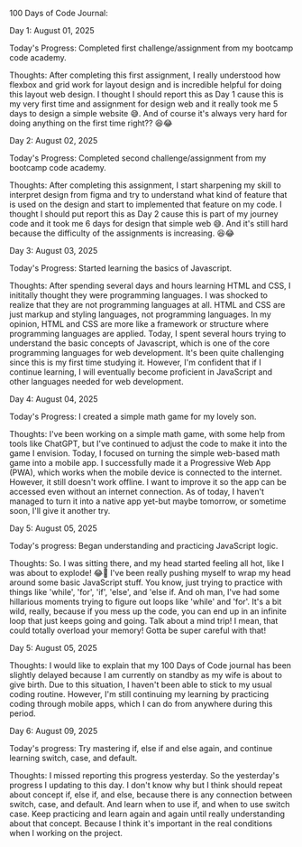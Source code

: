 100 Days of Code Journal:

Day 1: August 01, 2025

Today's Progress: Completed first challenge/assignment from my bootcamp code academy.

Thoughts: After completing this first assignment, I really understood how flexbox and grid work for layout design and is incredible helpful for doing this layout web design. I thought I should report this as Day 1 cause this is my very first time and assignment for design web and it really took me 5 days to design a simple website 😅. And of course it's always very hard for doing anything on the first time right?? 😆😂

Day 2: August 02, 2025

Today's Progress: Completed second challenge/assignment from my bootcamp code academy.

Thoughts: After completing this assignment, I start sharpening my skill to interpret design from figma and try to understand what kind of feature that is used on the design and start to implemented that feature on my code. I thought I should put report this as Day 2 cause this is part of my journey code and it took me 6 days for design that simple web 😅. And it's still hard because the difficulty of the assignments is increasing. 😆😂

Day 3: August 03, 2025

Today's Progress: Started learning the basics of Javascript.

Thoughts: After spending several days and hours learning HTML and CSS, I inititally thought they were programming languages. I was shocked to realize that they are not programming languages at all. HTML and CSS are just markup and styling languages, not programming languages. In my opinion, HTML and CSS are more like a framework or structure where programming languages are applied. Today, I spent several hours trying to understand the basic concepts of Javascript, which is one of the core programming languages for web development. It's been quite challenging since this is my first time studying it. However, I'm confident that if I continue learning, I will eventually become proficient in JavaScript and other languages needed for web development.

Day 4: August 04, 2025

Today's Progress: I created a simple math game for my lovely son.

Thoughts: I've been working on a simple math game, with some help from tools like ChatGPT, but I've continued to adjust the code to make it into the game I envision. Today, I focused on turning the simple web-based math game into a mobile app. I successfully made it a Progressive Web App (PWA), which works when the mobile device is connected to the internet. However, it still doesn't work offline. I want to improve it so the app can be accessed even without an internet connection. As of today, I haven't managed to turn it into a native app yet-but maybe tomorrow, or sometime soon, I'll give it another try.

Day 5: August 05, 2025

Today's progress: Began understanding and practicing JavaScript logic.

Thoughts: So. I was sitting there, and my head started feeling all hot, like I was about to explode! 😂🤣 I've been really pushing myself to wrap my head around some basic JavaScript stuff. You know, just trying to practice with things like 'while', 'for', 'if', 'else', and 'else if. And oh man, I've had some hillarious moments trying to figure out loops like 'while' and 'for'. It's a bit wild, really, because if you mess up the code, you can end up in an infinite loop that just keeps going and going. Talk about a mind trip! I mean, that could totally overload your memory! Gotta be super careful with that!

Day 5: August 05, 2025

Thoughts: I would like to explain that my 100 Days of Code journal has been slightly delayed because I am currently on standby as my wife is about to give birth. Due to this situation, I haven't been able to stick to my usual coding routine. However, I'm still continuing my learning by practicing coding through mobile apps, which I can do from anywhere during this period.

Day 6: August 09, 2025

Today's progress: Try mastering if, else if and else again, and continue learning switch, case, and default.

Thoughts: I missed reporting this progress yesterday. So the yesterday's progress I updating to this day. I don't know why but I think should repeat about concept if, else if, and else, because there is any connection between switch, case, and default. And learn when to use if, and when to use switch case. Keep practicing and learn again and again until really understanding about that concept. Because I think it's important in the real conditions when I working on the project.
